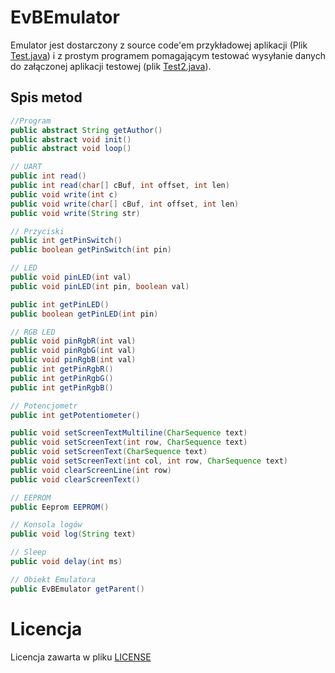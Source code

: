 # EvBEmulator
Emulator jest dostarczony z source code'em przykładowej aplikacji (Plik [Test.java](src/Test.java)) 
i z prostym programem pomagającym testować wysyłanie danych do załączonej aplikacji
testowej (plik [Test2.java](src/Test2.java)).

## Spis metod
```java
//Program
public abstract String getAuthor()
public abstract void init()
public abstract void loop()

// UART
public int read()
public int read(char[] cBuf, int offset, int len)
public void write(int c)
public void write(char[] cBuf, int offset, int len)
public void write(String str)

// Przyciski
public int getPinSwitch()
public boolean getPinSwitch(int pin)

// LED
public void pinLED(int val)
public void pinLED(int pin, boolean val)

public int getPinLED()
public boolean getPinLED(int pin)

// RGB LED
public void pinRgbR(int val)
public void pinRgbG(int val)
public void pinRgbB(int val)
public int getPinRgbR()
public int getPinRgbG()
public int getPinRgbB()

// Potencjometr
public int getPotentiometer()

public void setScreenTextMultiline(CharSequence text)
public void setScreenText(int row, CharSequence text)
public void setScreenText(CharSequence text)
public void setScreenText(int col, int row, CharSequence text)
public void clearScreenLine(int row)
public void clearScreenText()

// EEPROM
public Eeprom EEPROM()

// Konsola logów
public void log(String text)

// Sleep 
public void delay(int ms)

// Obiekt Emulatora
public EvBEmulator getParent()
```


# Licencja
Licencja zawarta w pliku [LICENSE](LICENSE)
